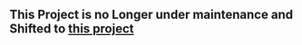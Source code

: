 ## This Project is no Longer under maintenance and Shifted to [this project](https://github.com/jayantkageri/Manager)
